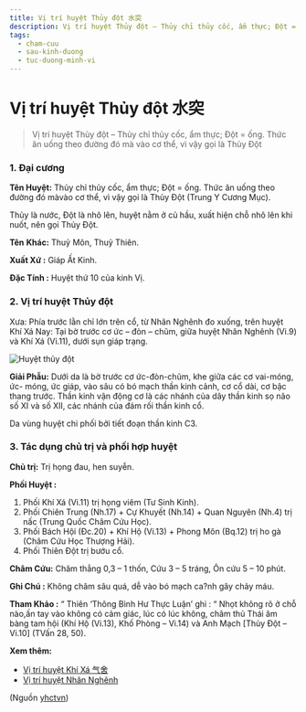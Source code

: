 ```yaml
---
title: Vị trí huyệt Thủy đột 水突
description: Vị trí huyệt Thủy đột – Thủy chỉ thủy cốc, ẩm thực; Đột = ống. Thức ăn uống theo đường đó mà vào cơ thể, vì vậy gọi là Thủy Đột
tags:
  - cham-cuu
  - sau-kinh-duong
  - tuc-duong-minh-vi
---
```


# Vị trí huyệt Thủy đột 水突 

> Vị trí huyệt Thủy đột – Thủy chỉ thủy cốc, ẩm thực; Đột = ống. Thức ăn uống theo đường đó mà vào cơ thể, vì vậy gọi là Thủy Đột

### 1. Đại cương

**Tên Huyệt:** Thủy chỉ thủy cốc, ẩm thực; Đột = ống. Thức ăn uống theo đường đó màvào cơ thể, vì vậy gọi là Thủy Đột (Trung Y Cương Mục).

Thủy là nước, Đột là nhô lên, huyệt nằm ở củ hầu, xuất hiện chỗ nhô lên khi nuốt, nên gọi Thủy Đột.

**Tên** **Khác:** Thuỷ Môn, Thuỷ Thiên.

**Xuất Xứ :** Giáp Ất Kinh.

**Đặc Tính :** Huyệt thứ 10 của kinh Vị.

### 2. Vị trí huyệt Thủy đột

Xưa: Phía trước lằn chỉ lớn trên cổ, từ Nhân Nghênh đo xuống, trên huyệt Khí Xá Nay: Tại bờ trước cơ ức – đòn – chũm, giữa huyệt Nhân Nghênh (Vi.9) và Khí Xá (Vi.11), dưới sụn giáp trạng.

![Huyệt thủy đột](/imgs/yhctvn/Huyet-thuy-dot-300x169.jpg)

**Giải Phẫu:** Dưới da là bờ trước cơ ức-đòn-chũm, khe giữa các cơ vai-móng, ức- móng, ức giáp, vào sâu có bó mạch thần kinh cảnh, cơ cổ dài, cơ bậc thang trước. Thần kinh vận động cơ là các nhánh của dây thần kinh sọ não số XI và số XII, các nhánh của đám rối thần kinh cổ.

Da vùng huyệt chi phối bởi tiết đoạn thần kinh C3.

### 3. Tác dụng chủ trị và phối hợp huyệt

**Chủ trị:** Trị họng đau, hen suyễn.

**Phối Huyệt :**

1. Phối Khí Xá (Vi.11) trị họng viêm (Tư Sinh Kinh).
2. Phối Chiên Trung (Nh.17) + Cự Khuyết (Nh.14) + Quan Nguyên (Nh.4) trị nấc (Trung Quốc Châm Cứu Học).
3. Phối Bách Hội (Đc.20) + Khí Hộ (Vi.13) + Phong Môn (Bq.12) trị ho gà (Châm Cứu Học Thượng Hải).
4. Phối Thiên Đột trị bướu cổ.

**Châm Cứu:** Châm thẳng 0,3 – 1 thốn, Cứu 3 – 5 tráng, Ôn cứu 5 – 10 phút.

**Ghi Chú :** Không châm sâu quá, dễ vào bó mạch ca?nh gây chảy máu.

**Tham Khảo :** “ Thiên ‘Thông Bình Hư Thực Luận’ ghi : “ Nhọt không rõ ở chỗ nào,ấn tay vào không có cảm giác, lúc có lúc không, châm thủ Thái âm bàng tam hội (Khí Hộ (Vi.13), Khố Phòng – Vi.14) và Anh Mạch [Thủy Đột – Vi.10] (TVấn 28, 50).

**Xem thêm:**

* [Vị trí huyệt Khí Xá 气舍](/yhctvn/vi-tri-huyet-khi-xa/)
* [Vị trí huyệt Nhân Nghênh](/yhctvn/vi-tri-huyet-nhan-nghenh/)

(Nguồn <a href="https://yhctvn.com/vi-tri-huyet-thuy-dot/" target="_blank">yhctvn</a>)

